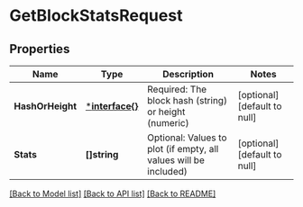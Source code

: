 # GetBlockStatsRequest

## Properties
Name | Type | Description | Notes
------------ | ------------- | ------------- | -------------
**HashOrHeight** | [***interface{}**](interface{}.md) | Required: The block hash (string) or height (numeric) | [optional] [default to null]
**Stats** | **[]string** | Optional: Values to plot (if empty, all values will be included) | [optional] [default to null]

[[Back to Model list]](../README.md#documentation-for-models) [[Back to API list]](../README.md#documentation-for-api-endpoints) [[Back to README]](../README.md)

